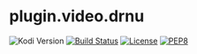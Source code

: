 # plugin.video.drnu
![Kodi Version](https://img.shields.io/badge/kodi%20version-19.x-blue)
[![Build Status](https://img.shields.io/travis/TermeHansen/plugin.video.drnu/master)](https://app.travis-ci.com/github/TermeHansen/plugin.video.drnu)
[![License](https://img.shields.io/github/license/xbmc-danish-addons/plugin.video.drnu)](https://github.com/xbmc-danish-addons/plugin.video.drnu/blob/master/LICENSE.txt)
[![PEP8](https://img.shields.io/badge/code%20style-pep8-orange.svg)](https://www.python.org/dev/peps/pep-0008/)
